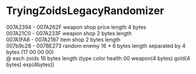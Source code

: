 # TryingZoidsLegacyRandomizer

007A2394 - 007A262F weapon shop price length 4 bytes <br>
007A21C0 - 007A233F weapon shop 2 bytes length <br>
007A1FA8 - 007A2187 item shop 2 bytes length <br>
007b9c28 - 007BE273 random enemy 16 * 6 bytes length separated by 4 bytes (17 00 00 00) <br>
@ each zoids 16 bytes length (type color health 00 weapon(4 bytes) gold(4 bytes) exp(4bytes)) <br>
